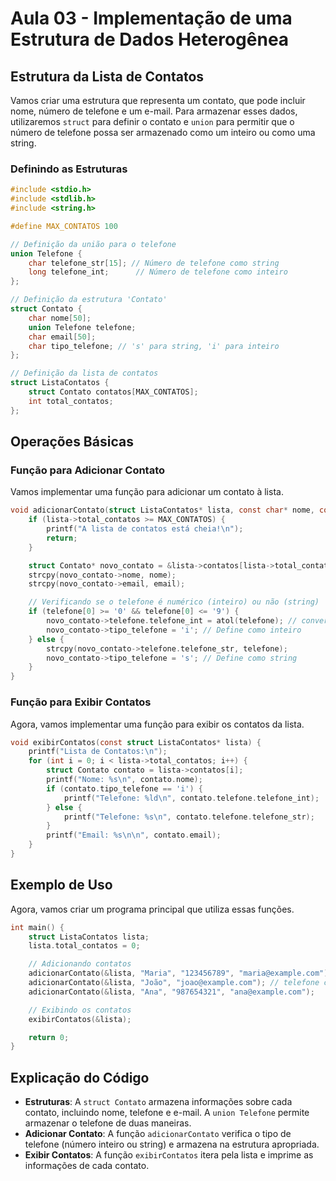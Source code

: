 # Aula 03 - Implementação de uma Estrutura de Dados Heterogênea

## Estrutura da Lista de Contatos

Vamos criar uma estrutura que representa um contato, que pode incluir nome, número de telefone e um e-mail. Para armazenar esses dados, utilizaremos `struct` para definir o contato e `union` para permitir que o número de telefone possa ser armazenado como um inteiro ou como uma string.

### Definindo as Estruturas

```c
#include <stdio.h>
#include <stdlib.h>
#include <string.h>

#define MAX_CONTATOS 100

// Definição da união para o telefone
union Telefone {
    char telefone_str[15]; // Número de telefone como string
    long telefone_int;      // Número de telefone como inteiro
};

// Definição da estrutura 'Contato'
struct Contato {
    char nome[50];
    union Telefone telefone;
    char email[50];
    char tipo_telefone; // 's' para string, 'i' para inteiro
};

// Definição da lista de contatos
struct ListaContatos {
    struct Contato contatos[MAX_CONTATOS];
    int total_contatos;
};
```

## Operações Básicas

### Função para Adicionar Contato

Vamos implementar uma função para adicionar um contato à lista.

```c
void adicionarContato(struct ListaContatos* lista, const char* nome, const char* telefone, const char* email) {
    if (lista->total_contatos >= MAX_CONTATOS) {
        printf("A lista de contatos está cheia!\n");
        return;
    }

    struct Contato* novo_contato = &lista->contatos[lista->total_contatos++];
    strcpy(novo_contato->nome, nome);
    strcpy(novo_contato->email, email);

    // Verificando se o telefone é numérico (inteiro) ou não (string)
    if (telefone[0] >= '0' && telefone[0] <= '9') {
        novo_contato->telefone.telefone_int = atol(telefone); // converte string para long
        novo_contato->tipo_telefone = 'i'; // Define como inteiro
    } else {
        strcpy(novo_contato->telefone.telefone_str, telefone);
        novo_contato->tipo_telefone = 's'; // Define como string
    }
}
```

### Função para Exibir Contatos

Agora, vamos implementar uma função para exibir os contatos da lista.

```c
void exibirContatos(const struct ListaContatos* lista) {
    printf("Lista de Contatos:\n");
    for (int i = 0; i < lista->total_contatos; i++) {
        struct Contato contato = lista->contatos[i];
        printf("Nome: %s\n", contato.nome);
        if (contato.tipo_telefone == 'i') {
            printf("Telefone: %ld\n", contato.telefone.telefone_int);
        } else {
            printf("Telefone: %s\n", contato.telefone.telefone_str);
        }
        printf("Email: %s\n\n", contato.email);
    }
}
```

## Exemplo de Uso

Agora, vamos criar um programa principal que utiliza essas funções.

```c
int main() {
    struct ListaContatos lista;
    lista.total_contatos = 0;

    // Adicionando contatos
    adicionarContato(&lista, "Maria", "123456789", "maria@example.com");
    adicionarContato(&lista, "João", "joao@example.com"); // telefone como string
    adicionarContato(&lista, "Ana", "987654321", "ana@example.com");

    // Exibindo os contatos
    exibirContatos(&lista);

    return 0;
}
```

## Explicação do Código

- **Estruturas**: A `struct Contato` armazena informações sobre cada contato, incluindo nome, telefone e e-mail. A `union Telefone` permite armazenar o telefone de duas maneiras.
- **Adicionar Contato**: A função `adicionarContato` verifica o tipo de telefone (número inteiro ou string) e armazena na estrutura apropriada.
- **Exibir Contatos**: A função `exibirContatos` itera pela lista e imprime as informações de cada contato.
